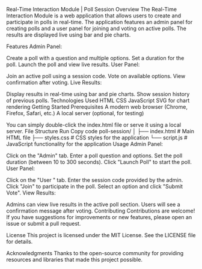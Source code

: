 Real-Time Interaction Module | Poll Session
Overview
The Real-Time Interaction Module is a web application that allows users to create and participate in polls in real-time. The application features an admin panel for creating polls and a user panel for joining and voting on active polls. The results are displayed live using bar and pie charts.

Features
Admin Panel:

Create a poll with a question and multiple options.
Set a duration for the poll.
Launch the poll and view live results.
User Panel:

Join an active poll using a session code.
Vote on available options.
View confirmation after voting.
Live Results:

Display results in real-time using bar and pie charts.
Show session history of previous polls.
Technologies Used
HTML
CSS
JavaScript
SVG for chart rendering
Getting Started
Prerequisites
A modern web browser (Chrome, Firefox, Safari, etc.)
A local server (optional, for testing)




You can simply double-click the index.html file or serve it using a local server.
File Structure
Run
Copy code
poll-session/
│
├── index.html        # Main HTML file
├── styles.css        # CSS styles for the application
└── script.js         # JavaScript functionality for the application
Usage
Admin Panel:

Click on the "Admin" tab.
Enter a poll question and options.
Set the poll duration (between 10 to 300 seconds).
Click "Launch Poll" to start the poll.
User Panel:

Click on the "User " tab.
Enter the session code provided by the admin.
Click "Join" to participate in the poll.
Select an option and click "Submit Vote".
View Results:

Admins can view live results in the active poll section.
Users will see a confirmation message after voting.
Contributing
Contributions are welcome! If you have suggestions for improvements or new features, please open an issue or submit a pull request.

License
This project is licensed under the MIT License. See the LICENSE file for details.

Acknowledgments
Thanks to the open-source community for providing resources and libraries that made this project possible.
